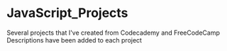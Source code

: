 # JavaScript_Projects
Several projects that I've created from Codecademy and FreeCodeCamp
Descriptions have been added to each project
